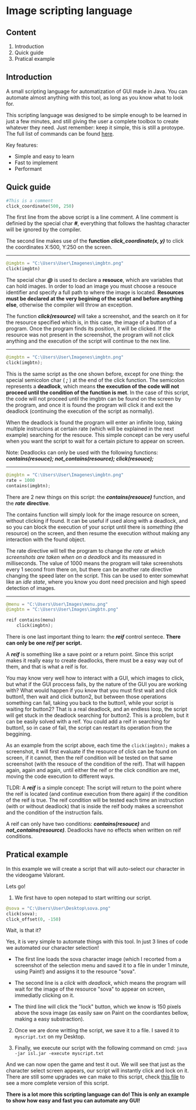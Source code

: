 # Image scripting language
## Content
1. Introduction
1. Quick guide
1. Pratical example

## Introduction

A small scripting language for automatization of GUI made in Java. You can automate almost anything with this tool, as long as you know what to look for.

This scripting language was designed to be simple enough to be learned in just a few minutes, and still giving the user a complete toolbox to create whatever they need. Just remember: keep it simple, this is still a protoype. The full list of commands can be found [here](https://github.com/Grench6/ISL/blob/main/DOC.md).

Key features:

- Simple and easy to learn
- Fast to implement
- Performant

## Quick guide
```Python
#This is a comment
click_coordinate(500, 250)
```
The first line from the above script is a line comment. A line comment is definied by the special char ***#***, everything that follows the hashtag character will be ignored by the compiler.

The second line makes use of the **function** ***click_coordinate(x, y)*** to click the coordinates X:500, Y:250 on the screen.

---
```Python
@imgbtn = "C:\Users\User\Imagenes\imgbtn.png"
click(imgbtn)
```
The special char ***@*** is used to declare a **resouce**, which are variables that can hold images. In order to load an image you must choose a resouce identifier and specify a full path to where the image is located. **Resources must be declared at the very begining of the script and before anything else**, otherwise the compiler will throw an exception.

The function ***click(resource)*** will take a screenshot, and the search on it for the resource specified which is, in this case, the image of a button of a program. Once the program finds its position, it will be clicked. If the resource was not present in the screenshot, the program will not click anything and the execution of the script will continue to the nex line.

---
```Python
@imgbtn = "C:\Users\User\Imagenes\imgbtn.png"
click(imgbtn);
```
This is the same script as the one shown before, except for one thing: the special semicolon char ( ***;*** ) at the end of the click function. The semicolon represents a **deadlock**, which means **the execution of the code will not proceed until the condition of the function is met**. In the case of this script, the code will not proceed until the imgbtn can be found on the screen by the program, and once it is found the program will click it and exit the deadlock (continuing the execution of the script as normally).

When the deadlock is found the program will enter an infinite loop, taking multiple instrucions at certain rate (which will be explained in the next example) searching for the resouce. This simple concept can be very useful when you want the script to wait for a certain picture to appear on screen.

Note: Deadlocks can only be used with the following functions: ***contains(resouce); not_contains(resource); click(resouce);***

---
```Python
@imgbtn = "C:\Users\User\Imagenes\imgbtn.png"
rate = 1000
contains(imgbtn);
```
There are 2 new things on this script: the ***contains(resouce)*** function, and the ***rate*** **directive**.

The contains function will simply look for the image resource on screen, without clicking if found. It can be useful if used along with a deadlock, and so you can block the execution of your script until there is *something* (the resource) on the screen, and then resume the execution without making any interaction with the found object.

The rate directive will tell the program to change *the rate at which screenshots are taken when on a deadlock* and its meassured in milliseconds. The value of 1000 means the program will take screenshots every 1 second from there on, but there can be another rate directive changing the speed later on the script. This can be used to enter somewhat like an *idle state*, where you know you dont need precision and high speed detection of images.

---
```Python
@menu = "C:\Users\User\Images\menu.png"
@imgbtn = "C:\Users\User\Images\imgbtn.png"

reif contains(menu)
    click(imgbtn);
```
There is one last important thing to learn: the ***reif*** control sentece. **There can only be one *reif* per script.**

A ***reif*** is something like a save point or a return point. Since this script makes it really easy to create deadlocks, there must be a easy way out of them, and that is what a reif is for. 

You may know very well how to interact with a GUI, which images to click, but what if the GUI proccess fails, by the nature of the GUI you are working with? What would happen if you know that you must first wait and click button1, then wait and click button2, but between those operations something can fail, taking you back to the button1, while your script is waiting for button2? That is a real deadlock, and an endless loop, the script will get stuck in the deadlock searching for button2. This is a problem, but it can be easily solved with a reif. You could add a reif in searching for button1, so in case of fail, the script can restart its operation from the beggining.

As an example from the script above, each time the `click(imgbtn);` makes a screenshot, it will first evaluate if the resource of click can be found on screen, if it cannot, then the reif condition will be tested on that same screenshot (with the resouce of the condition of the reif). That will happen again, again and again, until either the reif or the click condition are met, moving the code execution to different ways.

TLDR: A ***reif*** is a simple concept: The script will return to the point where the reif is located (and continue execution from there again) if the condition of the reif is true. The reif condition will be tested each time an instruction (with or without deadlock) that is inside the reif body makes a screenshot and the condition of the instruction fails.

A reif can only have two conditions: ***contains(resouce)*** and ***not_contains(resource)***. Deadlocks have no effects when written on reif conditions.

## Pratical example
In this example we will create a script that will auto-select our character in the videogame Valorant.

Lets go!

1. We first have to open notepad to start writting our script.

```python
@sova = "C:\Users\User\Desktop\sova.png"
click(sova);
click_offset(0, -150)
```
Wait, is that it? 

Yes, it is very simple to automate things with this tool. In just 3 lines of code we automated our character selection!

- The first line loads the sova character image (which I recorted from a screenshot of the selection menu and saved it to a file in under 1 minute, using Paint!) and assigns it to the resource "sova".

- The second line is a *click* with *deadlock*, which means the program will wait for the image of the resource "sova" to appear on screen, immediatly clicking on it.

- The third line will click the "lock" button, which we know is 150 pixels above the sova image (as easily saw on Paint on the coordiantes bellow, making a easy substraction).

2. Once we are done writting the script, we save it to a file. I saved it to `myscript.txt` on my Desktop.

3. Finally, we execute our script with the following command on cmd: `java -jar isl.jar -execute myscript.txt`

And we can now open the game and test it out. We will see that just as the character select screen appears, our script will instantly click and lock on it. There are still some upgrades we can make to this script, check [this file](https://github.com/Grench6/ISL/blob/main/EXAMPLE.md) to see a more complete version of this script.

**There is a lot more this scripting language can do! This is only an example to show how easy and fast you can automate any GUI!**
